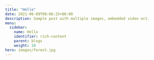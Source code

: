 ```yaml
---
title: "Hello"
date: 2021-06-09T08:06:25+06:00
description: Sample post with multiple images, embedded video ect.
menu:
  sidebar:
    name: Hello
    identifier: rich-content
    parent: blogs
    weight: 10
hero: images/forest.jpg
---
```

